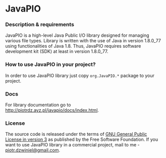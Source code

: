 # JavaPIO

<h3>Description & requirements</h3>

JavaPIO is a high-level Java Public I/O library designed for managing various file types. Library is written with the use 
of Java in version 1.8.0_77 using functionalities of Java 1.8. Thus, JavaPIO requires software development kit (SDK) 
at least in version 1.8.0_77.

<h3>How to use JavaPIO in your project?</h3>

In order to use JavaPIO library just copy `org.JavaPIO.*` package to your project.

<h3>Docs</h3>

For library documentation go to http://piotrdz.ayz.pl/javapio/docs/index.html.

<h3>License</h3>

The source code is released under the terms of <a href="https://github.com/piotrdzwiniel/Specvis/blob/master/GNU%20GPL%20v3.txt">
GNU General Public License in version 3</a> as published by the Free Software Foundation. If you want to use JavaPIO library in a commercial project, 
mail to me - piotr.dzwiniel@gmail.com.
